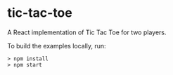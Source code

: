 # tic-tac-toe
A React implementation of Tic Tac Toe for two players.

To build the examples locally, run:

```
> npm install
> npm start

```
